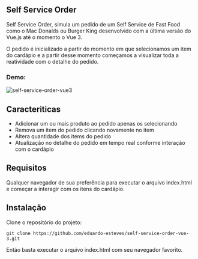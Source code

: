 ## Self Service Order

Self Service Order, simula um pedido de um Self Service de Fast Food como o 
Mac Donalds ou Burger King desenvolvido com a última versão do Vue.js até o
momento o Vue 3.

O pedido é inicializado a partir do momento em que selecionamos um item do 
cardápio e a partir desse momento começamos a visualizar toda a reatividade 
com o detalhe do pedido.

### Demo:

![self-service-order-vue3](https://user-images.githubusercontent.com/93061383/226149838-70bdf6ee-6109-4b57-949c-cd4f8e775d56.gif)


## Caracteriticas

- Adicionar um ou mais produto ao pedido apenas os selecionando
- Remova um item do pedido clicando novamente no item
- Altera quantidade dos items do pedido
- Atualização no detalhe do pedido em tempo real conforme interação com o cardápio

## Requisitos
Qualquer navegador de sua preferência para executar o arquivo index.html e começar
a interagir com os itens do cardápio.

## Instalação
Clone o repositório do projeto:

```
git clone https://github.com/eduardo-esteves/self-service-order-vue-3.git
```
Então basta executar o arquivo index.html com seu navegador favorito.
